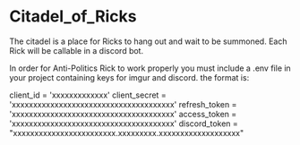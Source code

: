 # Citadel_of_Ricks
The citadel is a place for Ricks to hang out and wait to be summoned. Each Rick will be callable in a discord bot.

In order for Anti-Politics Rick to work properly you must include a .env file in your project containing keys for imgur and discord. the format is:

client_id = 'xxxxxxxxxxxxx'
client_secret = 'xxxxxxxxxxxxxxxxxxxxxxxxxxxxxxxxxxxxxx'
refresh_token = 'xxxxxxxxxxxxxxxxxxxxxxxxxxxxxxxxxxxxxx'
access_token = 'xxxxxxxxxxxxxxxxxxxxxxxxxxxxxxxxxxxxxx'
discord_token = "xxxxxxxxxxxxxxxxxxxxxxxx.xxxxxxxxx.xxxxxxxxxxxxxxxxxxx"
